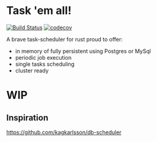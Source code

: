 # Task 'em all!

[![Build Status](https://travis-ci.org/ufoscout/taskem.svg?branch=master)](https://travis-ci.org/ufoscout/taskem)
[![codecov](https://codecov.io/gh/ufoscout/taskem/branch/master/graph/badge.svg)](https://codecov.io/gh/ufoscout/taskem)

A brave task-scheduler for rust proud to offer:
- in memory of fully persistent using Postgres or MySql
- periodic job execution
- single tasks scheduling
- cluster ready

# WIP


## Inspiration

https://github.com/kagkarlsson/db-scheduler